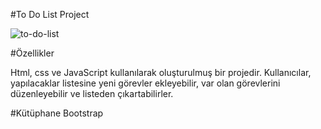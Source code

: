 #To Do List Project

![to-do-list](https://github.com/user-attachments/assets/4e4c7cad-ea18-4192-992b-ad005338c3a6)

#Özellikler

Html, css ve JavaScript kullanılarak oluşturulmuş bir projedir.
Kullanıcılar, yapılacaklar listesine yeni görevler ekleyebilir, var olan görevlerini düzenleyebilir ve listeden çıkartabilirler.

#Kütüphane
Bootstrap
